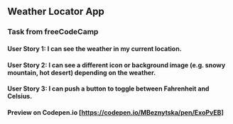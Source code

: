 ## Weather Locator App

### Task from freeCodeCamp

#### User Story 1: I can see the weather in my current location.
#### User Story 2: I can see a different icon or background image (e.g. snowy mountain, hot desert) depending on the weather.
#### User Story 3: I can push a button to toggle between Fahrenheit and Celsius.
 
#### Preview on Codepen.io [https://codepen.io/MBeznytska/pen/ExoPvEB]
